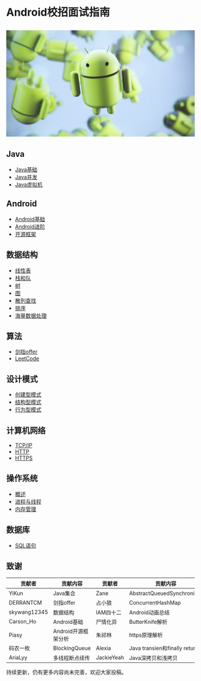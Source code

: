 # Android校招面试指南

## ![](/assets/page_icon.jpg)

## Java

* [Java基础](/java/basis.md)
* [Java并发](/java/concurrence.md)
* [Java虚拟机](/java/virtual-machine.md)

## Android

* [Android基础](/android/basis.md)
* [Android进阶](/android/advance.md)
* [开源框架](/android/open-source-framework.md)

## 数据结构

* [线性表](/data-structure/linear-list.md)
* [栈和队](/data-structure/stack-queue.md)
* [树](/data-structure/tree.md)
* [图](/data-structure/graph.md)
* [散列查找](/data-structure/hash.md)
* [排序](/data-structure/sort.md)
* [海量数据处理](/data-structure/mass_data_processing.md)

## 算法

* [剑指offer](/algorithm/For-offer.md)
* [LeetCode](/algorithm/leetcode.md)

## 设计模式

* [创建型模式](/design-mode/Builder-Pattern.md)
* [结构型模式](/design-mode/Structural-Patterns.md)
* [行为型模式](/design-mode/Behavioral-Pattern.md)

## 计算机网络

* [TCP/IP](/computer-networks/tcpip.md)
* [HTTP](/computer-networks/http.md)
* [HTTPS](/computer-networks/https.md)

## 操作系统

- [概述](/operating-system/summarize.md)
- [进程与线程](/operating-system/process-thread.md)
- [内存管理](/operating-system/memory-management.md)

## 数据库

- [SQL语句](/sql/SQL.md)

## 致谢

| 贡献者          | 贡献内容          | 贡献者        | 贡献内容                         |
| ------------ | ------------- | ---------- | ---------------------------- |
| YiKun        | Java集合        | Zane       | AbstractQueuedSynchronizer   |
| DERRANTCM    | 剑指offer       | 占小狼        | ConcurrentHashMap            |
| skywang12345 | 数据结构          | IAM四十二     | Android动画总结                  |
| Carson_Ho    | Android基础     | 尸情化异       | ButterKnife解析                |
| Piasy        | Android开源框架分析 | 朱祁林        | https原理解析                    |
| 码农一枚         | BlockingQueue | Alexia     | Java transien和finally return |
| AriaLyy      | 多线程断点续传       | JackieYeah | Java深拷贝和浅拷贝                  |

持续更新，仍有更多内容尚未完善，欢迎大家投稿。